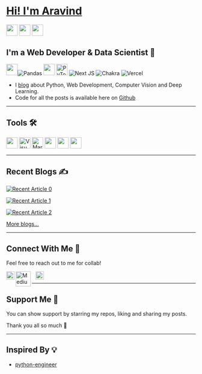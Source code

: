 <!--
**6aravind/6aravind** is a ✨ _special_ ✨ repository because its `README.md` (this file) appears on your GitHub profile.

Here are some ideas to get you started:

- 🔭 I’m currently working on ...
- 🌱 I’m currently learning ...
- 👯 I’m looking to collaborate on ...
- 🤔 I’m looking for help with ...
- 💬 Ask me about ...
- 📫 How to reach me: ...
- 😄 Pronouns: ...
- ⚡ Fun fact: ...
-->

# [Hi! I'm Aravind][website]

[<img height="30" src="https://www.raravind.com/favicon/favicon.ico" />][website]
[<img height="30" src="https://img.shields.io/badge/twitter-%231DA1F2.svg?&style=for-the-badge&logo=twitter&logoColor=white" />][twitter]
[<img height="30" src="https://img.shields.io/badge/Medium-12100E?style=for-the-badge&logo=medium&logoColor=white" />][medium] 


## I'm a Web Developer & Data Scientist 🤖

<img height="30" src="https://img.shields.io/badge/Python-3776AB?style=for-the-badge&logo=python&logoColor=white" />![Pandas](https://img.shields.io/badge/pandas-%23150458.svg?style=for-the-badge&logo=pandas&logoColor=white)
<img height="30" src="https://img.shields.io/badge/OpenCV-27338e?style=for-the-badge&logo=OpenCV&logoColor=white" /> 
<img alt="PyTorch" height="30" src="https://img.shields.io/badge/PyTorch-%23EE4C2C.svg?style=for-the-badge&logo=PyTorch&logoColor=white" />
![Next JS](https://img.shields.io/badge/Next-black?style=for-the-badge&logo=next.js&logoColor=white)
![Chakra](https://img.shields.io/badge/chakra-%234ED1C5.svg?style=for-the-badge&logo=chakraui&logoColor=white)
![Vercel](https://img.shields.io/badge/vercel-%23000000.svg?style=for-the-badge&logo=vercel&logoColor=white)


- I [blog][website] about Python, Web Development, Computer Vision and Deep Learning.
- Code for all the posts is available here on [Github](https://github.com/6aravind/tidbits)

---


## Tools 🛠

<img height="30" src="https://img.shields.io/badge/VIM-%2311AB00.svg?&style=for-the-badge&logo=vim&logoColor=white" /> <img height="30" alt="Visual Studio Code" src="https://img.shields.io/badge/Visual_Studio_Code-0078d7.svg?style=for-the-badge&logo=visual-studio-code&logoColor=white"/> <img alt="Markdown"  height="30" src="https://img.shields.io/badge/markdown-%23000000.svg?style=for-the-badge&logo=markdown&logoColor=white"/> <img height="30" src="https://img.shields.io/badge/Jupyter-F37626.svg?&style=for-the-badge&logo=Jupyter&logoColor=white" /> <img height="30" src="https://img.shields.io/badge/conda-342B029.svg?&style=for-the-badge&logo=anaconda&logoColor=white" /> <img height="30" src="https://img.shields.io/badge/Docker-2CA5E0?style=for-the-badge&logo=docker&logoColor=white" />

---

## Recent Blogs ✍️

<a target="_blank" href="https://github-readme-medium-recent-article.vercel.app/medium/@6aravind/0"><img src="https://github-readme-medium-recent-article.vercel.app/medium/@6aravind/0" alt="Recent Article 0">

<a target="_blank" href="https://github-readme-medium-recent-article.vercel.app/medium/@6aravind/1"><img src="https://github-readme-medium-recent-article.vercel.app/medium/@6aravind/1" alt="Recent Article 1">

<a target="_blank" href="https://github-readme-medium-recent-article.vercel.app/medium/@6aravind/2"><img src="https://github-readme-medium-recent-article.vercel.app/medium/@6aravind/2" alt="Recent Article 2">

[More blogs...][medium]

---
 

## Connect With Me 📲

Feel free to reach out to me for collab!

  [<img align="left" alt="Gmail" width="22px"  src="https://upload.wikimedia.org/wikipedia/commons/7/7e/Gmail_icon_%282020%29.svg" />](mailto:aravindr.ramalingam@gmail.com)
  
  [<img align="left" alt="Medium" width="40px" src="https://cdn.mos.cms.futurecdn.net/uazw6gFQuEC29mxMM55Tpb.jpg" />][medium]

  [<img align="left" alt="Twitter" width="22px"  style="vertical-align:middle;margin:0px 10px" src="https://cdn.iconscout.com/icon/free/png-256/twitter-241-721979.png" />][twitter]


<!--[<img align="left" alt="codeSTACKr.com" width="22px" src="https://raw.githubusercontent.com/iconic/open-iconic/master/svg/globe.svg" />][website]-->

<br />

---
## Support Me 🤗

You can show support by starring my repos, liking and sharing my posts.

Thank you all so much 🙏

---

## Inspired By 💡

- [python-engineer](https://github.com/python-engineer/python-engineer/blob/main/README.md)

<!-- Links -->

[twitter]: https://twitter.com/6aravind
[website]: https://www.raravind.com
[medium]: https://medium.com/@6aravind

